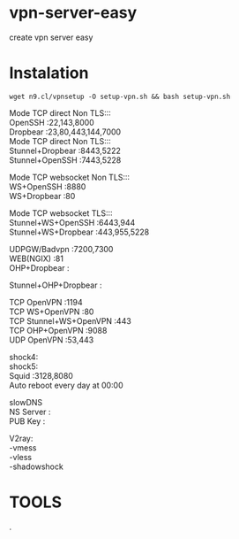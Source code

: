 # vpn-server-easy
create vpn server easy

# Instalation
```console
wget n9.cl/vpnsetup -O setup-vpn.sh && bash setup-vpn.sh
```

Mode TCP direct Non TLS:::<br>
OpenSSH :22,143,8000<br>
Dropbear :23,80,443,144,7000<br>
Mode TCP direct Non TLS:::<br>
Stunnel+Dropbear :8443,5222<br>
Stunnel+OpenSSH :7443,5228<br>

Mode TCP websocket Non TLS:::<br>
WS+OpenSSH :8880<br>
WS+Dropbear :80<br>

Mode TCP websocket TLS:::<br>
Stunnel+WS+OpenSSH :6443,944<br>
Stunnel+WS+Dropbear :443,955,5228<br>

UDPGW/Badvpn :7200,7300<br>
WEB(NGIX) :81<br>
OHP+Dropbear : <br>

Stunnel+OHP+Dropbear : <br>

TCP OpenVPN :1194<br>
TCP WS+OpenVPN :80<br>
TCP Stunnel+WS+OpenVPN :443<br>
TCP OHP+OpenVPN :9088<br>
UDP OpenVPN :53,443<br>

shock4:<br>
shock5:<br>
Squid :3128,8080<br>
Auto reboot every day at 00:00<br>

slowDNS<br>
NS Server :<br>
PUB Key :<br>

V2ray:<br>
-vmess<br>
-vless<br>
-shadowshock<br>

# TOOLS<br>
.
